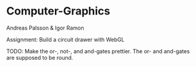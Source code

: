 Computer-Graphics
=================
Andreas Palsson & Igor Ramon


Assignment: Build a circuit drawer with WebGL


TODO:
Make the or-, not-, and and-gates prettier. The or- and and-gates are supposed to be round.

